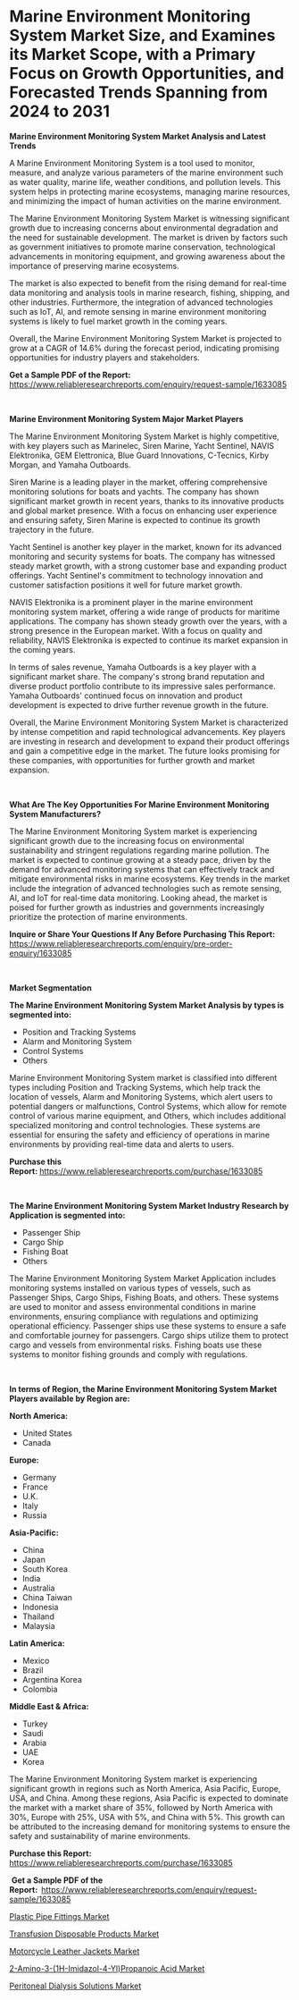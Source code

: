 <p><h1>Marine Environment Monitoring System Market Size, and Examines its Market Scope, with a Primary Focus on Growth Opportunities, and Forecasted Trends Spanning from 2024 to 2031</h1></p><p><strong>Marine Environment Monitoring System Market Analysis and Latest Trends</strong></p>
<p><p>A Marine Environment Monitoring System is a tool used to monitor, measure, and analyze various parameters of the marine environment such as water quality, marine life, weather conditions, and pollution levels. This system helps in protecting marine ecosystems, managing marine resources, and minimizing the impact of human activities on the marine environment.</p><p>The Marine Environment Monitoring System Market is witnessing significant growth due to increasing concerns about environmental degradation and the need for sustainable development. The market is driven by factors such as government initiatives to promote marine conservation, technological advancements in monitoring equipment, and growing awareness about the importance of preserving marine ecosystems.</p><p>The market is also expected to benefit from the rising demand for real-time data monitoring and analysis tools in marine research, fishing, shipping, and other industries. Furthermore, the integration of advanced technologies such as IoT, AI, and remote sensing in marine environment monitoring systems is likely to fuel market growth in the coming years.</p><p>Overall, the Marine Environment Monitoring System Market is projected to grow at a CAGR of 14.6% during the forecast period, indicating promising opportunities for industry players and stakeholders.</p></p>
<p><strong>Get a Sample PDF of the Report:&nbsp;</strong> <a href="https://www.reliableresearchreports.com/enquiry/request-sample/1633085">https://www.reliableresearchreports.com/enquiry/request-sample/1633085</a></p>
<p>&nbsp;</p>
<p><strong>Marine Environment Monitoring System Major Market Players</strong></p>
<p><p>The Marine Environment Monitoring System Market is highly competitive, with key players such as Marinelec, Siren Marine, Yacht Sentinel, NAVIS Elektronika, GEM Elettronica, Blue Guard Innovations, C-Tecnics, Kirby Morgan, and Yamaha Outboards. </p><p>Siren Marine is a leading player in the market, offering comprehensive monitoring solutions for boats and yachts. The company has shown significant market growth in recent years, thanks to its innovative products and global market presence. With a focus on enhancing user experience and ensuring safety, Siren Marine is expected to continue its growth trajectory in the future.</p><p>Yacht Sentinel is another key player in the market, known for its advanced monitoring and security systems for boats. The company has witnessed steady market growth, with a strong customer base and expanding product offerings. Yacht Sentinel's commitment to technology innovation and customer satisfaction positions it well for future market growth.</p><p>NAVIS Elektronika is a prominent player in the marine environment monitoring system market, offering a wide range of products for maritime applications. The company has shown steady growth over the years, with a strong presence in the European market. With a focus on quality and reliability, NAVIS Elektronika is expected to continue its market expansion in the coming years.</p><p>In terms of sales revenue, Yamaha Outboards is a key player with a significant market share. The company's strong brand reputation and diverse product portfolio contribute to its impressive sales performance. Yamaha Outboards' continued focus on innovation and product development is expected to drive further revenue growth in the future. </p><p>Overall, the Marine Environment Monitoring System Market is characterized by intense competition and rapid technological advancements. Key players are investing in research and development to expand their product offerings and gain a competitive edge in the market. The future looks promising for these companies, with opportunities for further growth and market expansion.</p></p>
<p>&nbsp;</p>
<p><strong>What Are The Key Opportunities For Marine Environment Monitoring System Manufacturers?</strong></p>
<p><p>The Marine Environment Monitoring System market is experiencing significant growth due to the increasing focus on environmental sustainability and stringent regulations regarding marine pollution. The market is expected to continue growing at a steady pace, driven by the demand for advanced monitoring systems that can effectively track and mitigate environmental risks in marine ecosystems. Key trends in the market include the integration of advanced technologies such as remote sensing, AI, and IoT for real-time data monitoring. Looking ahead, the market is poised for further growth as industries and governments increasingly prioritize the protection of marine environments.</p></p>
<p><strong>Inquire or Share Your Questions If Any Before Purchasing This Report:</strong> <a href="https://www.reliableresearchreports.com/enquiry/pre-order-enquiry/1633085">https://www.reliableresearchreports.com/enquiry/pre-order-enquiry/1633085</a></p>
<p>&nbsp;</p>
<p><strong>Market Segmentation</strong></p>
<p><strong>The Marine Environment Monitoring System Market Analysis by types is segmented into:</strong></p>
<p><ul><li>Position and Tracking Systems</li><li>Alarm and Monitoring System</li><li>Control Systems</li><li>Others</li></ul></p>
<p><p>Marine Environment Monitoring System market is classified into different types including Position and Tracking Systems, which help track the location of vessels, Alarm and Monitoring Systems, which alert users to potential dangers or malfunctions, Control Systems, which allow for remote control of various marine equipment, and Others, which includes additional specialized monitoring and control technologies. These systems are essential for ensuring the safety and efficiency of operations in marine environments by providing real-time data and alerts to users.</p></p>
<p><strong>Purchase this Report:&nbsp;</strong><a href="https://www.reliableresearchreports.com/purchase/1633085">https://www.reliableresearchreports.com/purchase/1633085</a></p>
<p>&nbsp;</p>
<p><strong>The Marine Environment Monitoring System Market Industry Research by Application is segmented into:</strong></p>
<p><ul><li>Passenger Ship</li><li>Cargo Ship</li><li>Fishing Boat</li><li>Others</li></ul></p>
<p><p>The Marine Environment Monitoring System Market Application includes monitoring systems installed on various types of vessels, such as Passenger Ships, Cargo Ships, Fishing Boats, and others. These systems are used to monitor and assess environmental conditions in marine environments, ensuring compliance with regulations and optimizing operational efficiency. Passenger ships use these systems to ensure a safe and comfortable journey for passengers. Cargo ships utilize them to protect cargo and vessels from environmental risks. Fishing boats use these systems to monitor fishing grounds and comply with regulations.</p></p>
<p>&nbsp;</p>
<p><strong>In terms of Region, the Marine Environment Monitoring System Market Players available by Region are:</strong></p>
<p>
    <p> <strong> North America: </strong>
        <ul>
            <li>United States</li>
            <li>Canada</li>
        </ul>
        </p> 
    <p> <strong> Europe: </strong>
        <ul>
            <li>Germany</li>
            <li>France</li>
            <li>U.K.</li>
            <li>Italy</li>
            <li>Russia</li>
        </ul>
        </p> 
    <p> <strong> Asia-Pacific: </strong>
        <ul>
            <li>China</li>
            <li>Japan</li>
            <li>South Korea</li>
            <li>India</li>
            <li>Australia</li>
            <li>China Taiwan</li>
            <li>Indonesia</li>
            <li>Thailand</li>
            <li>Malaysia</li>
        </ul>
        </p> 
    <p> <strong> Latin America: </strong>
        <ul>
            <li>Mexico</li>
            <li>Brazil</li>
            <li>Argentina Korea</li>
            <li>Colombia</li>
        </ul>
        </p> 
    <p> <strong> Middle East & Africa: </strong>
        <ul>
            <li>Turkey</li>
            <li>Saudi</li>
            <li>Arabia</li>
            <li>UAE</li>
            <li>Korea</li>
        </ul>
    </p>
    </p>
<p><p>The Marine Environment Monitoring System market is experiencing significant growth in regions such as North America, Asia Pacific, Europe, USA, and China. Among these regions, Asia Pacific is expected to dominate the market with a market share of 35%, followed by North America with 30%, Europe with 25%, USA with 5%, and China with 5%. This growth can be attributed to the increasing demand for monitoring systems to ensure the safety and sustainability of marine environments.</p></p>
<p><strong>Purchase this Report: </strong><a href="https://www.reliableresearchreports.com/purchase/1633085">https://www.reliableresearchreports.com/purchase/1633085</a></p>
<p>&nbsp;<strong>Get a Sample PDF of the Report:&nbsp;&nbsp;</strong><a href="https://www.reliableresearchreports.com/enquiry/request-sample/1633085">https://www.reliableresearchreports.com/enquiry/request-sample/1633085</a></p>
<p><strong></strong></p>
<p><p><a href="https://view.publitas.com/reportprime-1/plastic-pipe-fittings-market-furnish-information-about-market-size-market-share-market-dynamics-and-projections-spanning-from-2024-to-2031/">Plastic Pipe Fittings Market</a></p><p><a href="https://sulfuric-clavicle-d39.notion.site/Transfusion-Disposable-Products-Market-Size-Growth-Outlook-from-2024-to-2031-projecting-at-Market--954a91e87f114f2288b68b34098f75cb">Transfusion Disposable Products Market</a></p><p><a href="https://view.publitas.com/reportprime-1/motorcycle-leather-jackets-market-research-report-forecasted-for-period-from-2024-2031-by-market-type-market-application-and-region/">Motorcycle Leather Jackets Market</a></p><p><a href="https://sulfuric-clavicle-d39.notion.site/2-Amino-3-1H-Imidazol-4-Yl-Propanoic-Acid-Market-Size-2024-2031-Global-Industrial-Analysis-Key-G-80ff8ed3ab264e2a970e57553e4f3152">2-Amino-3-(1H-Imidazol-4-Yl)Propanoic Acid Market</a></p><p><a href="https://automatic-knee-4c7.notion.site/Global-Peritoneal-Dialysis-Solutions-Market-by-Types-Applications-and-Major-Players-with-Regional-cbccf5ea1bc943a9a1aaeaf5d1486fb8">Peritoneal Dialysis Solutions Market</a></p></p>